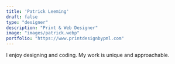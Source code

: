 ```yaml
---
title: 'Patrick Leeming'
draft: false
type: "designer"
description: "Print & Web Designer"
image: "images/patrick.webp"
portfolio: "https://www.printdesignbypml.com"
---
```


I enjoy designing and coding. My work is unique and approachable.
